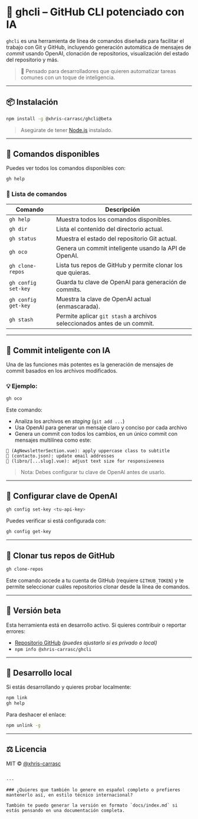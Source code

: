 # 🧠 ghcli – GitHub CLI potenciado con IA

`ghcli` es una herramienta de línea de comandos diseñada para facilitar el trabajo con Git y GitHub, incluyendo generación automática de mensajes de *commit* usando OpenAI, clonación de repositorios, visualización del estado del repositorio y más.

> 🚀 Pensado para desarrolladores que quieren automatizar tareas comunes con un toque de inteligencia.

---

## 📦 Instalación

```bash
npm install -g @xhris-carrasc/ghcli@beta
````

> Asegúrate de tener [Node.js](https://nodejs.org/) instalado.

---

## 🧰 Comandos disponibles

Puedes ver todos los comandos disponibles con:

```bash
gh help
```

### 📘 Lista de comandos

| Comando             | Descripción                                                              |
| ------------------- | ------------------------------------------------------------------------ |
| `gh help`           | Muestra todos los comandos disponibles.                                  |
| `gh dir`            | Lista el contenido del directorio actual.                                |
| `gh status`         | Muestra el estado del repositorio Git actual.                            |
| `gh oco`            | Genera un commit inteligente usando la API de OpenAI.                    |
| `gh clone-repos`    | Lista tus repos de GitHub y permite clonar los que quieras.              |
| `gh config set-key` | Guarda tu clave de OpenAI para generación de commits.                    |
| `gh config get-key` | Muestra la clave de OpenAI actual (enmascarada).                         |
| `gh stash`          | Permite aplicar `git stash` a archivos seleccionados antes de un commit. |

---

## 🤖 Commit inteligente con IA

Una de las funciones más potentes es la generación de mensajes de commit basados en los archivos modificados.

### 💡 Ejemplo:

```bash
gh oco
```

Este comando:

* Analiza los archivos en *staging* (`git add ...`)
* Usa OpenAI para generar un mensaje claro y conciso por cada archivo
* Genera un commit con todos los cambios, en un único commit con mensajes multilínea como este:

```
💄 (AgNewsletterSection.vue): apply uppercase class to subtitle
🔧 (contacto.json): update email addresses
💄 (libro/[...slug].vue): adjust text size for responsiveness
```

> Nota: Debes configurar tu clave de OpenAI antes de usarlo.

---

## 🔐 Configurar clave de OpenAI

```bash
gh config set-key <tu-api-key>
```

Puedes verificar si está configurada con:

```bash
gh config get-key
```

---

## 📁 Clonar tus repos de GitHub

```bash
gh clone-repos
```

Este comando accede a tu cuenta de GitHub (requiere `GITHUB_TOKEN`) y te permite seleccionar cuáles repositorios clonar desde la línea de comandos.

---

## 🧪 Versión beta

Esta herramienta está en desarrollo activo. Si quieres contribuir o reportar errores:

* [Repositorio GitHub](https://github.com/xhris-carrasc/ghcli) *(puedes ajustarlo si es privado o local)*
* `npm info @xhris-carrasc/ghcli`

---

## 🧪 Desarrollo local

Si estás desarrollando y quieres probar localmente:

```bash
npm link
gh help
```

Para deshacer el enlace:

```bash
npm unlink -g
```

---

## ⚖️ Licencia

MIT © [@xhris-carrasc](https://github.com/xhris-carrasc)

```

---

### ¿Quieres que también lo genere en español completo o prefieres mantenerlo así, en estilo técnico internacional?

También te puedo generar la versión en formato `docs/index.md` si estás pensando en una documentación completa.
```
